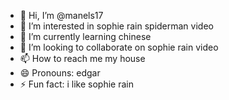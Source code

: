 - 👋 Hi, I’m @manels17
- 👀 I’m interested in sophie rain spiderman video
- 🌱 I’m currently learning chinese
- 💞️ I’m looking to collaborate on sophie rain video
- 📫 How to reach me my house
- 😄 Pronouns: edgar
- ⚡ Fun fact: i like sophie rain

<!---
manels17/manels17 is a ✨ special ✨ repository because its `README.md` (this file) appears on your GitHub profile.
You can click the Preview link to take a look at your changes.
--->
